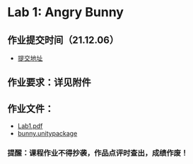 # Lab 1: Angry Bunny

## 作业提交时间（21.12.06）
- [提交地址](http://www.smartchair.org/GAMES103)

## 作业要求：详见附件

## 作业文件：
- [Lab1.pdf](./lab1.pdf)
- [bunny.unitypackage](https://github.com/games-webinar/GAMES103/raw/main/HW1/%E4%BD%9C%E4%B8%9A1%EF%BC%9Abunny.unitypackage)

### 提醒️：课程作业不得抄袭，作品点评时查出，成绩作废！